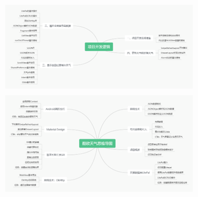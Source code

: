 ![](../docs/%E9%A1%B9%E7%9B%AE%E5%BC%80%E5%8F%91%E9%80%BB%E8%BE%91.jpg)

![](../docs/%E9%85%B7%E6%AC%A7%E5%A4%A9%E6%B0%94%E6%80%9D%E7%BB%B4%E5%AF%BC%E5%9B%BE.jpg)
